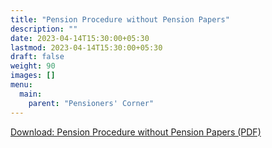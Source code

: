 ```yaml
---
title: "Pension Procedure without Pension Papers"
description: ""
date: 2023-04-14T15:30:00+05:30
lastmod: 2023-04-14T15:30:00+05:30
draft: false
weight: 90
images: []
menu:
  main:
    parent: "Pensioners' Corner"
---
```


[Download: Pension Procedure without Pension Papers (PDF)](/pdf/9A.%20%20%20Pension%20Procedure%20without%20Pension%20Papers.pdf)

